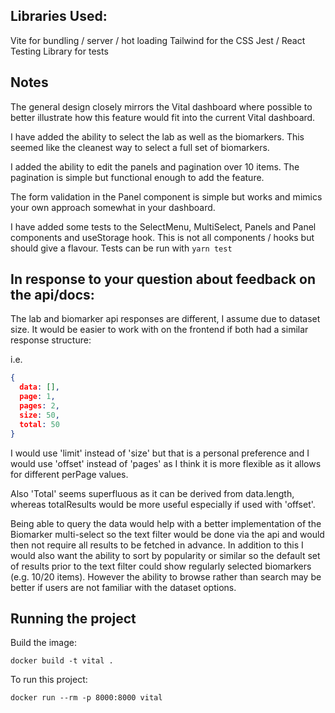 
## Libraries Used:

Vite for bundling / server / hot loading
Tailwind for the CSS
Jest / React Testing Library for tests

## Notes

The general design closely mirrors the Vital dashboard where possible to better illustrate how this feature would fit into the current Vital dashboard.

I have added the ability to select the lab as well as the biomarkers.  This seemed like the cleanest way to select a full set of biomarkers.

I added the ability to edit the panels and pagination over 10 items.  The pagination is simple but functional enough to add the feature.  

The form validation in the Panel component is simple but works and mimics your own approach somewhat in your dashboard.

I have added some tests to the SelectMenu, MultiSelect, Panels and Panel components and useStorage hook.  This is not all components / hooks but should give a flavour.  Tests can be run with `yarn test`

## In response to your question about feedback on the api/docs:

The lab and biomarker api responses are different, I assume due to dataset size.  It would be easier to work with on the frontend if both had a similar response structure:

i.e. 
```json
{
  data: [],
  page: 1,
  pages: 2,
  size: 50,
  total: 50
}
```

I would use 'limit' instead of 'size' but that is a personal preference and I would use 'offset' instead of 'pages' as I think it is more flexible as it allows for different perPage values.  

Also 'Total' seems superfluous as it can be derived from data.length, whereas totalResults would be more useful especially if used with 'offset'.

Being able to query the data would help with a better implementation of the Biomarker multi-select so the text filter would be done via the api and would then not require all results to be fetched in advance.  In addition to this I would also want the ability to sort by popularity or similar so the default set of results prior to the text filter could show regularly selected biomarkers (e.g. 10/20 items).  However the ability to browse rather than search may be better if users are not familiar with the dataset options.

## Running the project

Build the image:

`docker build -t vital .`

To run this project:

`docker run --rm -p 8000:8000 vital`